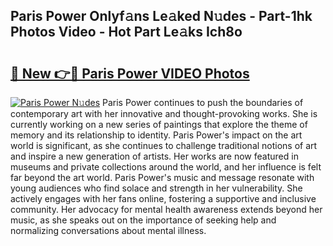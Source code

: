 ## Paris Power Onlyf𝚊ns Le𝚊ked N𝚞des - Part-1hk Photos Video - Hot Part Le𝚊ks Ich8o

# <h2><a href="http://ab67335.deff.icu/?id=Paris+Power">🔗 New 👉🔴 Paris Power VIDEO Photos</a></h2>

[![Paris Power N𝚞des](https://i.imgur.com/rIISA9y.gif)](http://ab67335.deff.icu/?id=Paris+Power)
Paris Power continues to push the boundaries of contemporary art with her innovative and thought-provoking works. She is currently working on a new series of paintings that explore the theme of memory and its relationship to identity. Paris Power's impact on the art world is significant, as she continues to challenge traditional notions of art and inspire a new generation of artists. Her works are now featured in museums and private collections around the world, and her influence is felt far beyond the art world. Paris Power's music and message resonate with young audiences who find solace and strength in her vulnerability. She actively engages with her fans online, fostering a supportive and inclusive community. Her advocacy for mental health awareness extends beyond her music, as she speaks out on the importance of seeking help and normalizing conversations about mental illness.
